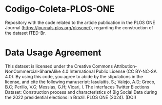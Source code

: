 # Codigo-Coleta-PLOS-ONE
Repository with the code related to the article publication in the PLOS ONE Journal (https://journals.plos.org/plosone/), regarding the construction of the dataset ITED-Br.

# Data Usage Agreement
This dataset is licensed under the Creative Commons Attribution-NonCommercial-ShareAlike 4.0 International Public License (CC BY-NC-SA 4.0). By using this code, you agree to abide by the stipulations in the license, and cite the following manuscript:
Iasulaitis, S.; Valejo, A.D; Greco, B.C; Perillo, V.G; Messias, G.H; Vicari, I. The Interfaces Twitter Elections Dataset: Construction process and characteristics of Big Social Data during the 2022 presidential elections in Brazil. PLOS ONE (2024). (DOI)
